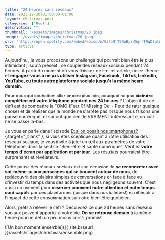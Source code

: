 ```yaml
---
title: "24 heures sans réseaux"
date: 2023-12-20T01:00:00+01:00
layout: christmas-post
categories: ['Noël']
description: ""
thumbnail: '/assets/images/christmas/20.jpeg'
image: '/assets/images/christmas/20.jpeg'
src: 'https://open.spotify.com/embed/episode/0JXaNfT9XuBpr45qrrT9qD?utm_source=generator'
type: article
---
```


Aujourd'hui, je vous proposons un challenge qui pourrait bien être le plus intimidant jusqu'à présent : se couper des réseaux sociaux pendant 24 heures. À partir du moment où vous finissez de lire cet article, notez l'heure et **engagez-vous à ne pas utiliser Instagram, Facebook, TikTok, LinkedIn, YouTube, ou toute autre plateforme sociale jusqu'à la même heure demain**.

Pour ceux qui souhaitent aller encore plus loin, pourquoi ne pas **éteindre complètement votre téléphone pendant ces 24 heures** ? L'objectif de ce défi est de combattre la FOMO (Fear Of Missing Out - Peur de rater quelque chose) et de réaliser que le monde ne s'arrête pas lorsque nous faisons une pause numérique, et surtout que rien de VRAIMENT intéressant et crucial ne se passe là-bas. 

Je vous en parle dans l'épisode [Et si on posait nos smartphones?](https://open.spotify.com/episode/0JXaNfT9XuBpr45qrrT9qD?si=949dab57c26e4c29){:target="\_blank" }, si vous êtes sceptique quant à votre utilisation des réseaux sociaux, je vous invite à jeter un œil aux paramètres de votre téléphone, dans la section "Bien-être et santé numérique". Vérifiez **votre temps d'écran par application et par jour**. Les résultats pourraient être surprenants et révélateurs.

Cette pause des réseaux sociaux est une occasion de **se reconnecter avec soi-même ou aux personnes qui se trouvent autour de nous**, de redécouvrir des plaisirs simples de conversations en face à face ou d'investir du temps dans des activités que nous négligeons souvent. C'est aussi un moment pour **observer comment notre attention et notre temps sont captés** par ces plateformes (jusque dans nos toilettes!) et réfléchir à l'impact de cette consommation sur notre bien-être quotidien.

Alors, prêts à relever le défi ? Découvrez ce que 24 heures sans réseaux sociaux peuvent apporter à votre vie. **On se retrouve demain** à la même heure pour un défi un peu moins corsé, promis! 

![Un bon moment ensemble]({{ site.baseurl }}/assets/images/christmas/ensemble.png)